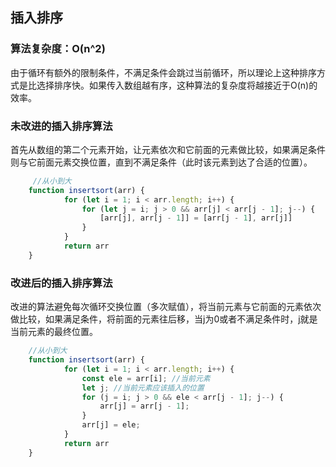 ## 插入排序 ##
### 算法复杂度：O(n^2)

由于循环有额外的限制条件，不满足条件会跳过当前循环，所以理论上这种排序方式是比选择排序快。如果传入数组越有序，这种算法的复杂度将越接近于O(n)的效率。
### 未改进的插入排序算法

首先从数组的第二个元素开始，让元素依次和它前面的元素做比较，如果满足条件则与它前面元素交换位置，直到不满足条件（此时该元素到达了合适的位置）。

```js
     //从小到大
    function insertsort(arr) {
            for (let i = 1; i < arr.length; i++) {
                for (let j = i; j > 0 && arr[j] < arr[j - 1]; j--) {
                    [arr[j], arr[j - 1]] = [arr[j - 1], arr[j]]
                }
            }
            return arr
    }
```
### 改进后的插入排序算法

改进的算法避免每次循环交换位置（多次赋值），将当前元素与它前面的元素依次做比较，如果满足条件，将前面的元素往后移，当j为0或者不满足条件时，j就是当前元素的最终位置。

```js
    //从小到大
    function insertsort(arr) {
            for (let i = 1; i < arr.length; i++) {
                const ele = arr[i]; //当前元素
                let j; //当前元素应该插入的位置
                for (j = i; j > 0 && ele < arr[j - 1]; j--) {
                    arr[j] = arr[j - 1];
                }
                arr[j] = ele;
            }
            return arr
    }
```